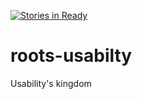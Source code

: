 [![Stories in Ready](https://badge.waffle.io/OSC-CSC480SP16/roots-usability.png?label=ready&title=Ready)](https://waffle.io/OSC-CSC480SP16/roots-usability)
# roots-usabilty
Usability's kingdom
